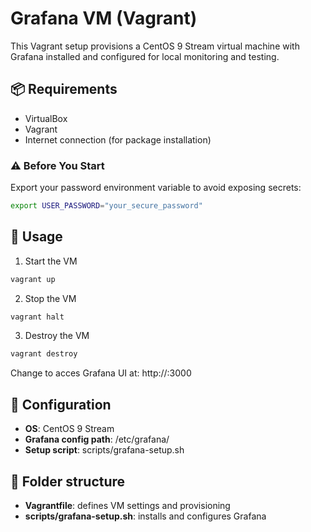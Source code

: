 # Grafana VM (Vagrant)

This Vagrant setup provisions a CentOS 9 Stream virtual machine with Grafana installed and configured for local monitoring and testing.

## 📦 Requirements

- VirtualBox
- Vagrant
- Internet connection (for package installation)

### ⚠️ Before You Start

Export your password environment variable to avoid exposing secrets:

```bash
export USER_PASSWORD="your_secure_password"
```


## 🚀 Usage

1. Start the VM

```bash
vagrant up
```

2. Stop the VM

```bash
vagrant halt
```

3. Destroy the VM

```bash
vagrant destroy
```

Change to acces Grafana UI at: http://<your-grafanas-ip>:3000

## 🔧 Configuration

- **OS**: CentOS 9 Stream  
- **Grafana config path**: /etc/grafana/  
- **Setup script**: scripts/grafana-setup.sh  

## 📁 Folder structure

- **Vagrantfile**: defines VM settings and provisioning  
- **scripts/grafana-setup.sh**: installs and configures Grafana